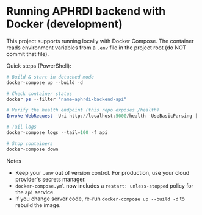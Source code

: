 # Running APHRDI backend with Docker (development)

This project supports running locally with Docker Compose. The container reads environment variables from a `.env` file in the project root (do NOT commit that file).

Quick steps (PowerShell):

```powershell
# Build & start in detached mode
docker-compose up --build -d

# Check container status
docker ps --filter "name=aphrdi-backend-api"

# Verify the health endpoint (this repo exposes /health)
Invoke-WebRequest -Uri http://localhost:5000/health -UseBasicParsing | Select-Object -ExpandProperty Content

# Tail logs
docker-compose logs --tail=100 -f api

# Stop containers
docker-compose down
```

Notes
- Keep your `.env` out of version control. For production, use your cloud provider's secrets manager.
- `docker-compose.yml` now includes a `restart: unless-stopped` policy for the `api` service.
- If you change server code, re-run `docker-compose up --build -d` to rebuild the image.
